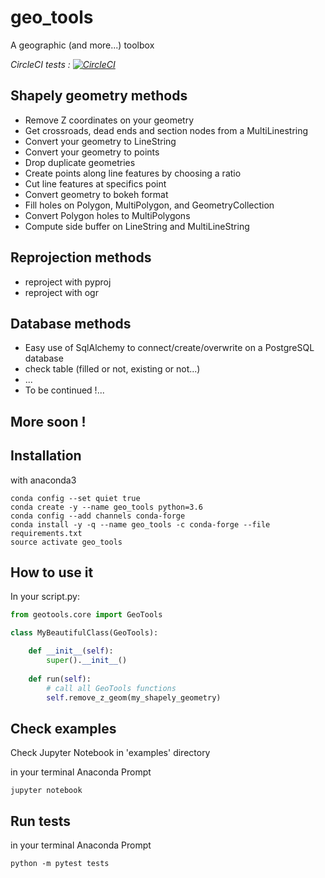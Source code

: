 # geo_tools

A geographic (and more...) toolbox

*CircleCI tests : [![CircleCI](https://circleci.com/gh/yruama42/geo_tools.svg?style=svg)](https://circleci.com/gh/yruama42/geo_tools)*

## Shapely geometry methods

* Remove Z coordinates on your geometry
* Get crossroads, dead ends and section nodes from a MultiLinestring
* Convert your geometry to LineString
* Convert your geometry to points
* Drop duplicate geometries
* Create points along line features by choosing a ratio
* Cut line features at specifics point
* Convert geometry to bokeh format
* Fill holes on Polygon, MultiPolygon, and GeometryCollection
* Convert Polygon holes to MultiPolygons
* Compute side buffer on LineString and MultiLineString

## Reprojection methods

* reproject with pyproj
* reproject with ogr

## Database methods
* Easy use of SqlAlchemy to connect/create/overwrite on a PostgreSQL database
* check table (filled or not, existing or not...)
* ...
* To be continued !...

## More soon !

## Installation

with anaconda3
```
conda config --set quiet true
conda create -y --name geo_tools python=3.6
conda config --add channels conda-forge
conda install -y -q --name geo_tools -c conda-forge --file requirements.txt
source activate geo_tools
```

## How to use it

In your script.py:

```python
from geotools.core import GeoTools

class MyBeautifulClass(GeoTools):

    def __init__(self):
        super().__init__()
    
    def run(self):
        # call all GeoTools functions
        self.remove_z_geom(my_shapely_geometry)
```

## Check examples

Check Jupyter Notebook in 'examples' directory

in your terminal Anaconda Prompt
```
jupyter notebook
```

## Run tests

in your terminal Anaconda Prompt
```
python -m pytest tests
```
